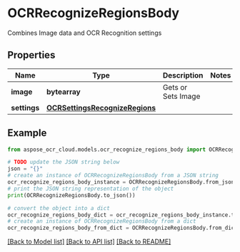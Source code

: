 # OCRRecognizeRegionsBody

Combines Image data and OCR Recognition settings

## Properties

Name | Type | Description | Notes
------------ | ------------- | ------------- | -------------
**image** | **bytearray** | Gets or Sets Image | 
**settings** | [**OCRSettingsRecognizeRegions**](OCRSettingsRecognizeRegions.md) |  | 

## Example

```python
from aspose_ocr_cloud.models.ocr_recognize_regions_body import OCRRecognizeRegionsBody

# TODO update the JSON string below
json = "{}"
# create an instance of OCRRecognizeRegionsBody from a JSON string
ocr_recognize_regions_body_instance = OCRRecognizeRegionsBody.from_json(json)
# print the JSON string representation of the object
print(OCRRecognizeRegionsBody.to_json())

# convert the object into a dict
ocr_recognize_regions_body_dict = ocr_recognize_regions_body_instance.to_dict()
# create an instance of OCRRecognizeRegionsBody from a dict
ocr_recognize_regions_body_from_dict = OCRRecognizeRegionsBody.from_dict(ocr_recognize_regions_body_dict)
```
[[Back to Model list]](../README.md#documentation-for-models) [[Back to API list]](../README.md#documentation-for-api-endpoints) [[Back to README]](../README.md)


